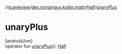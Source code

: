 //[sceneview](../../../index.md)/[dev.romainguy.kotlin.math](../index.md)/[Half](index.md)/[unaryPlus](unary-plus.md)

# unaryPlus

[androidJvm]\
operator fun [unaryPlus](unary-plus.md)(): [Half](index.md)
